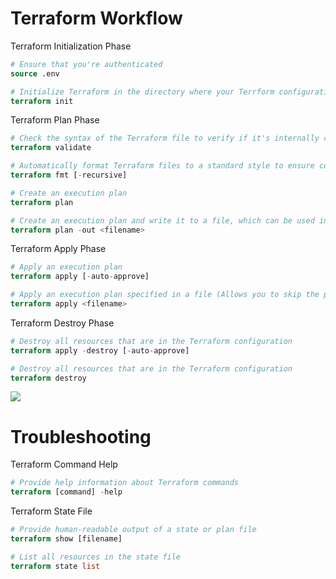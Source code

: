 # Terraform Workflow

Terraform Initialization Phase
```Terraform
# Ensure that you're authenticated
source .env

# Initialize Terraform in the directory where your Terrform configuration file is
terraform init 
```

Terraform Plan Phase
```Terraform
# Check the syntax of the Terraform file to verify if it's internally consistent and doesn't contain invalid values
terraform validate

# Automatically format Terraform files to a standard style to ensure consistency and readability
terraform fmt [-recursive]

# Create an execution plan
terraform plan

# Create an execution plan and write it to a file, which can be used in the apply stage
terraform plan -out <filename>
```

Terraform Apply Phase
```Terraform
# Apply an execution plan
terraform apply [-auto-approve]

# Apply an execution plan specified in a file (Allows you to skip the plan phase)
terraform apply <filename>
```

Terraform Destroy Phase
```Terraform
# Destroy all resources that are in the Terraform configuration
terraform apply -destroy [-auto-approve]

# Destroy all resources that are in the Terraform configuration
terraform destroy
```

![](https://github.com/JonmarCorpuz/SecondBrain/blob/main/Assets/Whitespace.png)

# Troubleshooting

Terraform Command Help
```Terraform
# Provide help information about Terraform commands
terraform [command] -help
```

Terraform State File
```Terraform
# Provide human-readable output of a state or plan file
terraform show [filename]

# List all resources in the state file
terraform state list
```

